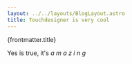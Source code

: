 ```yaml
---
layout: ../../layouts/BlogLayout.astro
title: Touchdesigner is very cool
---
```


{frontmatter.title}

Yes is true, it's *a m a z i n g*
